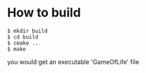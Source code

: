 # How to build

```
$ mkdir build
$ cd build 
$ cmake ..
$ make
```

you would get an executable 'GameOfLife' file
